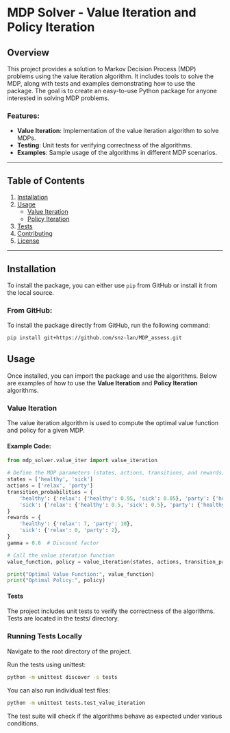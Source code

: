 # MDP Solver - Value Iteration and Policy Iteration

## Overview

This project provides a solution to Markov Decision Process (MDP) problems using the value iteration algorithm. It includes tools to solve the MDP, along with tests and examples demonstrating how to use the package. The goal is to create an easy-to-use Python package for anyone interested in solving MDP problems.

### Features:
- **Value Iteration**: Implementation of the value iteration algorithm to solve MDPs.
- **Testing**: Unit tests for verifying correctness of the algorithms.
- **Examples**: Sample usage of the algorithms in different MDP scenarios.

---

## Table of Contents

1. [Installation](#installation)
2. [Usage](#usage)
   - [Value Iteration](#value-iteration)
   - [Policy Iteration](#policy-iteration)
3. [Tests](#tests)
4. [Contributing](#contributing)
5. [License](#license)

---

## Installation

To install the package, you can either use `pip` from GitHub or install it from the local source.

### From GitHub:
To install the package directly from GitHub, run the following command:

```bash
pip install git+https://github.com/snz-lan/MDP_assess.git
```
## Usage

Once installed, you can import the package and use the algorithms. Below are examples of how to use the **Value Iteration** and **Policy Iteration** algorithms.

### Value Iteration

The value iteration algorithm is used to compute the optimal value function and policy for a given MDP.

#### Example Code:

```python
from mdp_solver.value_iter import value_iteration

# Define the MDP parameters (states, actions, transitions, and rewards)
states = ['healthy', 'sick']
actions = ['relax', 'party']
transition_probabilities = {
    'healthy': {'relax': {'healthy': 0.95, 'sick': 0.05}, 'party': {'healthy': 0.7, 'sick': 0.3}},
    'sick': {'relax': {'healthy': 0.5, 'sick': 0.5}, 'party': {'healthy': 0.1, 'sick': 0.9}},
}
rewards = {
    'healthy': {'relax': 7, 'party': 10},
    'sick': {'relax': 0, 'party': 2},
}
gamma = 0.8  # Discount factor

# Call the value iteration function
value_function, policy = value_iteration(states, actions, transition_probabilities, rewards, gamma)

print("Optimal Value Function:", value_function)
print("Optimal Policy:", policy)
```
#### Tests
The project includes unit tests to verify the correctness of the algorithms. Tests are located in the tests/ directory.

### Running Tests Locally
Navigate to the root directory of the project.

Run the tests using unittest:

```bash
python -m unittest discover -s tests
```
You can also run individual test files:

```bash
python -m unittest tests.test_value_iteration
```
The test suite will check if the algorithms behave as expected under various conditions.




